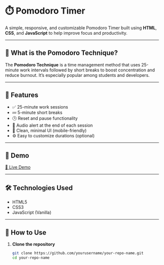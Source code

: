 # ⏱️ Pomodoro Timer

A simple, responsive, and customizable Pomodoro Timer built using **HTML**, **CSS**, and **JavaScript** to help improve focus and productivity.

---

## 🧠 What is the Pomodoro Technique?

The **Pomodoro Technique** is a time management method that uses 25-minute work intervals followed by short breaks to boost concentration and reduce burnout. It’s especially popular among students and developers.

---

## 🚀 Features

- ✅ 25-minute work sessions
- 💤 5-minute short breaks
- 🕒 Reset and pause functionality
- 🔔 Audio alert at the end of each session
- 🎨 Clean, minimal UI (mobile-friendly)
- ⚙️ Easy to customize durations (optional)

---

## 📸 Demo
[🔗 Live Demo](https://yourusername.github.io/your-repo-name/)  
<!-- Replace with your actual GitHub Pages link -->

---

## 🛠️ Technologies Used

- HTML5
- CSS3
- JavaScript (Vanilla)

---

## 📁 How to Use

1. **Clone the repository**  
   ```bash
   git clone https://github.com/yourusername/your-repo-name.git
   cd your-repo-name
